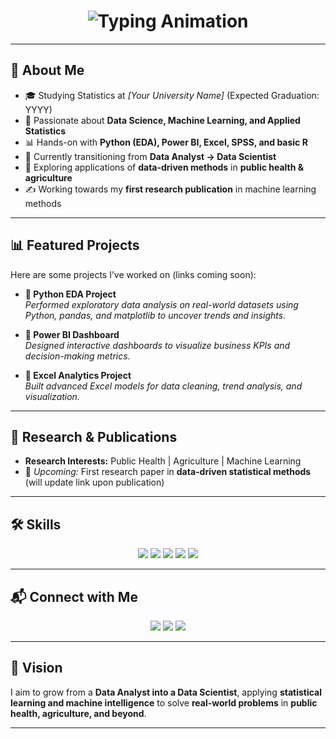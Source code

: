 <!-- Typing animation header -->
<h1 align="center">
  <img src="https://readme-typing-svg.herokuapp.com?font=Fira+Code&weight=500&size=28&pause=1000&color=0077B5&center=true&vCenter=true&width=700&lines=Hi%2C+I'm+Mahbub+👋;Undergraduate+Statistics+Student;Data+Science+%7C+Machine+Learning+Enthusiast;Future+Data+Scientist+%7C+Researcher" alt="Typing Animation" />
</h1>

---

## 📌 About Me  

- 🎓 Studying Statistics at *[Your University Name]* (Expected Graduation: YYYY)  
- 🔎 Passionate about **Data Science, Machine Learning, and Applied Statistics**  
- 📊 Hands-on with **Python (EDA), Power BI, Excel, SPSS, and basic R**  
- 🌱 Currently transitioning from **Data Analyst → Data Scientist**  
- 🧪 Exploring applications of **data-driven methods** in **public health & agriculture**  
- ✍️ Working towards my **first research publication** in machine learning methods  

---

## 📊 Featured Projects  

Here are some projects I’ve worked on (links coming soon):  

- **🔹 Python EDA Project**  
  *Performed exploratory data analysis on real-world datasets using Python, pandas, and matplotlib to uncover trends and insights.*  

- **🔹 Power BI Dashboard**  
  *Designed interactive dashboards to visualize business KPIs and decision-making metrics.*  

- **🔹 Excel Analytics Project**  
  *Built advanced Excel models for data cleaning, trend analysis, and visualization.*  

---

## 📖 Research & Publications  

- **Research Interests:** Public Health | Agriculture | Machine Learning  
- 📄 *Upcoming:* First research paper in **data-driven statistical methods** (will update link upon publication)  

---

## 🛠️ Skills  

<div align="center">

<img src="https://img.shields.io/badge/Python-3776AB?style=for-the-badge&logo=python&logoColor=white" />
<img src="https://img.shields.io/badge/Power%20BI-F2C811?style=for-the-badge&logo=powerbi&logoColor=black" />
<img src="https://img.shields.io/badge/Excel-217346?style=for-the-badge&logo=microsoft-excel&logoColor=white" />
<img src="https://img.shields.io/badge/SPSS-003366?style=for-the-badge&logo=ibm&logoColor=white" />
<img src="https://img.shields.io/badge/R-276DC3?style=for-the-badge&logo=r&logoColor=white" />

</div>

---

## 📬 Connect with Me  

<p align="center">
  <a href="mailto:your-email@example.com"><img src="https://img.shields.io/badge/Email-D14836?style=for-the-badge&logo=gmail&logoColor=white" /></a>
  <a href="https://www.linkedin.com/in/your-linkedin/"><img src="https://img.shields.io/badge/LinkedIn-0077B5?style=for-the-badge&logo=linkedin&logoColor=white" /></a>
  <a href="https://www.researchgate.net/profile/your-researchgate"><img src="https://img.shields.io/badge/ResearchGate-00CCBB?style=for-the-badge&logo=researchgate&logoColor=white" /></a>
</p>

---

## 🚀 Vision  

I aim to grow from a **Data Analyst into a Data Scientist**, applying **statistical learning and machine intelligence** to solve **real-world problems** in **public health, agriculture, and beyond**.  

---
